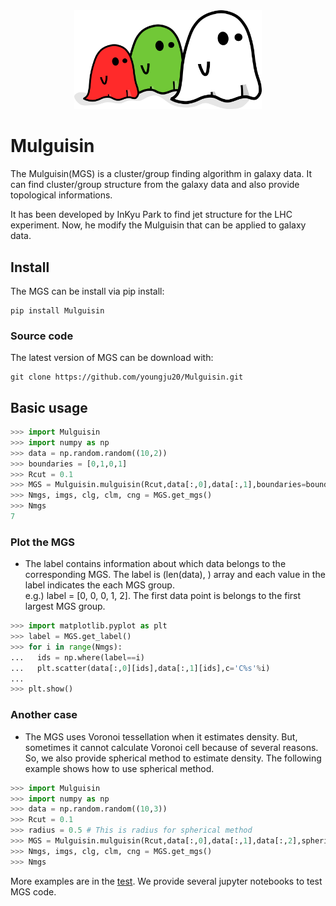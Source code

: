 <div align="center">
   <!-- MGS logo -->
   <img src="./MGS_logo.png" width=300>
</div>

# Mulguisin

The Mulguisin(MGS) is a cluster/group finding algorithm in galaxy data. 
It can find cluster/group structure from the galaxy data and also provide topological informations.

It has been developed by InKyu Park to find jet structure for the LHC experiment.
Now, he modify the Mulguisin that can be applied to galaxy data.

## Install

The MGS can be install via pip install: 


```
pip install Mulguisin
```

### Source code

The latest version of MGS can be download with: 

```
git clone https://github.com/youngju20/Mulguisin.git
```

## Basic usage

```python
>>> import Mulguisin
>>> import numpy as np
>>> data = np.random.random((10,2))
>>> boundaries = [0,1,0,1]
>>> Rcut = 0.1
>>> MGS = Mulguisin.mulguisin(Rcut,data[:,0],data[:,1],boundaries=boundaries)
>>> Nmgs, imgs, clg, clm, cng = MGS.get_mgs()
>>> Nmgs
7
```

### Plot the MGS
* The label contains information about which data belongs to the corresponding MGS. The label is (len(data), ) array and each value in the label indicates the each MGS group.  
e.g.) label = [0, 0, 0, 1, 2]. The first data point is belongs to the first largest MGS group. 
```python
>>> import matplotlib.pyplot as plt
>>> label = MGS.get_label()
>>> for i in range(Nmgs):
...   ids = np.where(label==i)
...   plt.scatter(data[:,0][ids],data[:,1][ids],c='C%s'%i)
...
>>> plt.show()

```

### Another case
* The MGS uses Voronoi tessellation when it estimates density. But, sometimes it cannot calculate Voronoi cell because of several reasons. So, we also provide spherical method to estimate density. The following example shows how to use spherical method.

```python
>>> import Mulguisin
>>> import numpy as np
>>> data = np.random.random((10,3))
>>> Rcut = 0.1
>>> radius = 0.5 # This is radius for spherical method
>>> MGS = Mulguisin.mulguisin(Rcut,data[:,0],data[:,1],data[:,2],spherical=True, radius=radius)
>>> Nmgs, imgs, clg, clm, cng = MGS.get_mgs()
>>> Nmgs
```

More examples are in the [test](test). We provide several jupyter notebooks to test MGS code.

